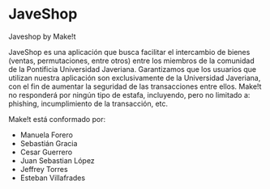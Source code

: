 # JaveShop
Javeshop by Make!t

JaveShop es una aplicación que busca facilitar el intercambio de bienes (ventas, permutaciones, entre otros) entre los miembros de la comunidad de la Pontificia Universidad Javeriana.
Garantizamos que los usuarios que utilizan nuestra aplicación son exclusivamente de la Universidad Javeriana, con el fin de aumentar la seguridad de las transacciones entre ellos.
Make!t no responderá por ningún tipo de estafa, incluyendo, pero no limitado a: phishing, incumplimiento de la transacción, etc.


Make!t está conformado por:
- Manuela Forero
- Sebastián Gracia
- Cesar Guerrero
- Juan Sebastian López
- Jeffrey Torres
- Esteban Villafrades
